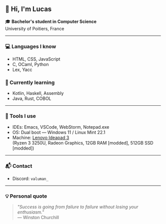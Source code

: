 ## 👋 Hi, I'm Lucas

🎓 **Bachelor's student in Computer Science**  
University of Poitiers, France

---

### 💻 Languages I know
- HTML, CSS, JavaScript  
- C, OCaml, Python  
- Lex, Yacc

### 🚀 Currently learning
- Kotlin, Haskell, Assembly  
- Java, Rust, COBOL

---

### 🧰 Tools I use
- IDEs: Emacs, VSCode, WebStorm, Notepad.exe  
- OS: Dual boot — Windows 11 / Linux Mint 22.1  
- Machine: [Lenovo Ideapad 3](https://www.lenovo.com/fr/fr/p/laptops/ideapad/ideapad-300/ideapad-3-15are05/88ips301432)  
  (Ryzen 3 3250U, Radeon Graphics, 12GB RAM [modded], 512GB SSD [modded])

---

### 📬 Contact
- Discord: `valuman_`

---

### 💡 Personal quote
> *"Success is going from failure to failure without losing your enthusiasm."*  
> — Winston Churchill
